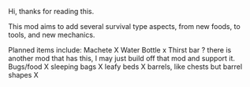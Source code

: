 Hi, thanks for reading this.

This mod aims to add several survival type aspects, from new foods, to tools, and new mechanics.

Planned items include:
Machete X
Water Bottle x
Thirst bar ? there is another mod that has this, I may just build off that mod and support it.
Bugs/food X
sleeping bags X
leafy beds X
barrels, like chests but barrel shapes X

